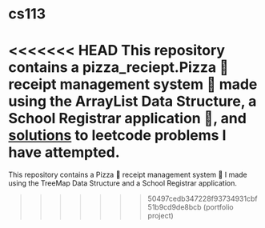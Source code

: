 # cs113 
<<<<<<< HEAD
This repository contains a pizza_reciept.Pizza 🍕 receipt management system 📜 made using the ArrayList Data Structure, a School Registrar application 🏫, and [solutions](https://github.com/rahulnshah/cs113/tree/leetcodesolnexplanations/src) to leetcode problems I have attempted.  
=======
This repository contains a Pizza 🍕 receipt management system 📜 I made using the TreeMap Data Structure and a School Registrar application.  
>>>>>>> 50497cedb347228f93734931cbf51b9cd9de8bcb
(portfolio project)
